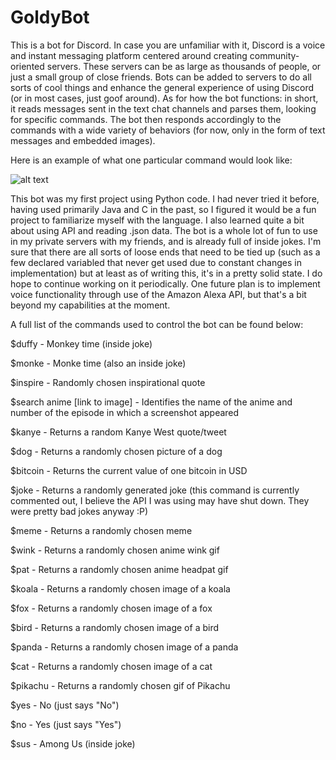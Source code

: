 # GoldyBot
This is a bot for Discord. In case you are unfamiliar with it, Discord is a voice and instant messaging platform centered around creating community-oriented servers. These servers can be as large as thousands of people, or just a small group of close friends. Bots can be added to servers to do all sorts of cool things and enhance the general experience of using Discord (or in most cases, just goof around). As for how the bot functions: in short, it reads messages sent in the text chat channels and parses them, looking for specific commands. The bot then responds accordingly to the commands with a wide variety of behaviors (for now, only in the form of text messages and embedded images). 

Here is an example of what one particular command would look like:

![alt text](https://i.imgur.com/Lgll6dt.png)

This bot was my first project using Python code. I had never tried it before, having used primarily Java and C in the past, so I figured it would be a fun project to familiarize myself with the language. I also learned quite a bit about using API and reading .json data. The bot is a whole lot of fun to use in my private servers with my friends, and is already full of inside jokes. I'm sure that there are all sorts of loose ends that need to be tied up (such as a few declared variabled that never get used due to constant changes in implementation) but at least as of writing this, it's in a pretty solid state. I do hope to continue working on it periodically. One future plan is to implement voice functionality through use of the Amazon Alexa API, but that's a bit beyond my capabilities at the moment.

A full list of the commands used to control the bot can be found below:

$duffy - Monkey time (inside joke)

$monke - Monke time (also an inside joke)

$inspire - Randomly chosen inspirational quote

$search anime [link to image] - Identifies the name of the anime and number of the episode in which a screenshot appeared

$kanye - Returns a random Kanye West quote/tweet

$dog - Returns a randomly chosen picture of a dog

$bitcoin - Returns the current value of one bitcoin in USD

$joke - Returns a randomly generated joke (this command is currently commented out, I believe the API I was using may have shut down. They were pretty bad jokes anyway :P)

$meme - Returns a randomly chosen meme

$wink - Returns a randomly chosen anime wink gif

$pat - Returns a randomly chosen anime headpat gif

$koala - Returns a randomly chosen image of a koala

$fox - Returns a randomly chosen image of a fox

$bird - Returns a randomly chosen image of a bird

$panda - Returns a randomly chosen image of a panda

$cat - Returns a randomly chosen image of a cat

$pikachu - Returns a randomly chosen gif of Pikachu

$yes - No (just says "No")

$no - Yes (just says "Yes")

$sus - Among Us (inside joke)

